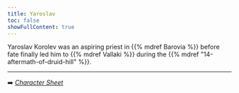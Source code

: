 ```yaml
---
title: Yaroslav
toc: false
showFullContent: true
---
```


Yaroslav Korolev was an aspiring priest in {{% mdref Barovia %}} before fate finally led him to {{% mdref Vallaki %}} during the {{% mdref "14-aftermath-of-druid-hill" %}}.

---

:arrow_right: *[Character Sheet](https://www.dndbeyond.com/characters/145317480)*
